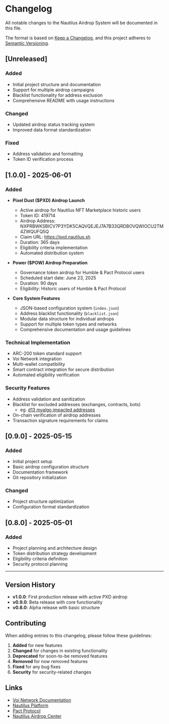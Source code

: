 # Changelog

All notable changes to the Nautilus Airdrop System will be documented in this file.

The format is based on [Keep a Changelog](https://keepachangelog.com/en/1.0.0/),
and this project adheres to [Semantic Versioning](https://semver.org/spec/v2.0.0.html).

## [Unreleased]

### Added
- Initial project structure and documentation
- Support for multiple airdrop campaigns
- Blacklist functionality for address exclusion
- Comprehensive README with usage instructions

### Changed
- Updated airdrop status tracking system
- Improved data format standardization

### Fixed
- Address validation and formatting
- Token ID verification process

## [1.0.0] - 2025-06-01

### Added
- **Pixel Dust ($PXD) Airdrop Launch**
  - Active airdrop for Nautilus NFT Marketplace historic users
  - Token ID: 419714
  - Airdrop Address: NXPRBWKSBICV7P3YDK5CAQVQEJEJ7A7B33QRDBOVQWIOCU2TM4ZWQUFQ5Q
  - Claim URL: https://pxd.nautilus.sh
  - Duration: 365 days
  - Eligibility criteria implementation
  - Automated distribution system

- **Power ($POW) Airdrop Preparation**
  - Governance token airdrop for Humble & Pact Protocol users
  - Scheduled start date: June 23, 2025
  - Duration: 90 days
  - Eligibility: Historic users of Humble & Pact Protocol

- **Core System Features**
  - JSON-based configuration system (`index.json`)
  - Address blacklist functionality (`blacklist.json`)
  - Modular data structure for individual airdrops
  - Support for multiple token types and networks
  - Comprehensive documentation and usage guidelines

### Technical Implementation
- ARC-200 token standard support
- Voi Network integration
- Multi-wallet compatibility
- Smart contract integration for secure distribution
- Automated eligibility verification

### Security Features
- Address validation and sanitization
- Blacklist for excluded addresses (exchanges, contracts, bots)
  + eg. [d13 myalgo impacted addresses](https://d13.co/myalgo-hack-first-wave-addresses-data/)
- On-chain verification of airdrop addresses
- Transaction signature requirements for claims

## [0.9.0] - 2025-05-15

### Added
- Initial project setup
- Basic airdrop configuration structure
- Documentation framework
- Git repository initialization

### Changed
- Project structure optimization
- Configuration format standardization

## [0.8.0] - 2025-05-01

### Added
- Project planning and architecture design
- Token distribution strategy development
- Eligibility criteria definition
- Security protocol planning

---

## Version History

- **v1.0.0**: First production release with active PXD airdrop
- **v0.9.0**: Beta release with core functionality
- **v0.8.0**: Alpha release with basic structure

## Contributing

When adding entries to this changelog, please follow these guidelines:

1. **Added** for new features
2. **Changed** for changes in existing functionality
3. **Deprecated** for soon-to-be removed features
4. **Removed** for now removed features
5. **Fixed** for any bug fixes
6. **Security** for security-related changes

## Links

- [Voi Network Documentation](https://docs.voi.network)
- [Nautilus Platform](https://nautilus.sh)
- [Pact Protocol](https://pact.fi)
- [Nautilus Airdrop Center](https://nautilus.sh/airdrop)